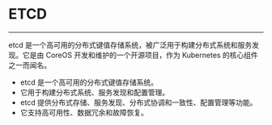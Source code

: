 # ETCD
---
etcd 是一个高可用的分布式键值存储系统，被广泛用于构建分布式系统和服务发现。它是由 CoreOS 开发和维护的一个开源项目，作为 Kubernetes 的核心组件之一而闻名。
- etcd 是一个高可用的分布式键值存储系统。
- 它用于构建分布式系统、服务发现和配置管理。
- etcd 提供分布式存储、服务发现、分布式协调和一致性、配置管理等功能。
- 它支持高可用性、数据冗余和故障恢复。